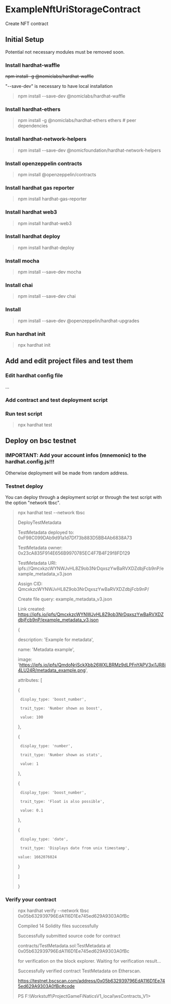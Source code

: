 # ExampleNftUriStorageContract
Create NFT contract

## Initial Setup
Potential not necessary modules must be removed soon.

### Install hardhat-waffle

~~npm install -g @nomiclabs/hardhat-waffle~~

"--save-dev" is necessary to have local installation

>npm install --save-dev @nomiclabs/hardhat-waffle

### Install hardhat-ethers

>npm install -g @nomiclabs/hardhat-ethers ethers # peer dependencies

### Install hardhat-network-helpers

>npm install --save-dev @nomicfoundation/hardhat-network-helpers

### Install openzeppelin contracts

>npm install @openzeppelin/contracts

### Install hardhat gas reporter

>npm install hardhat-gas-reporter

### Install hardhat web3

>npm install hardhat-web3

### Install hardhat deploy

>npm install hardhat-deploy

### Install mocha

>npm install --save-dev mocha

### Install chai

>npm install --save-dev chai

### Install

>npm install --save-dev @openzeppelin/hardhat-upgrades 

### Run hardhat init

>npx hardhat init

## Add and edit project files and test them
### Edit hardhat config file
...

### Add contract and test deployment script

### Run test script

>npx hardhat test

## Deploy on bsc testnet
### IMPORTANT: Add your account infos (mnemonic) to the hardhat.config.js!!! 
Otherwise deployment will be made from random address.

### Testnet deploy
You can deploy through a deployment script or through the test script with the option "network tbsc".

>npx hardhat test --network tbsc
>
>  DeployTestMetadata
>  
>TestMetadata deployed to: 0xF98C099DAb9d91a1d7Df73b883D5BB4Ab6838A73
>
>TestMetadata owner: 0x23cA835F914E656B9970785EC4F7B4F29f8FD129
>
>TestMetadata URI: ipfs://QmcxkzcWYNWJvHL8Z9ob3NrDqxszYwBaRVXDZdbjFcb9nP/example_metadata_v3.json
>
>Assign CID: QmcxkzcWYNWJvHL8Z9ob3NrDqxszYwBaRVXDZdbjFcb9nP/
>
>Create file query: example_metadata_v3.json
>
>Link created: https://ipfs.io/ipfs/QmcxkzcWYNWJvHL8Z9ob3NrDqxszYwBaRVXDZdbjFcb9nP/example_metadata_v3.json
>
>{
>
>  description: 'Example for metadata',
>  
>  name: 'Metadata example',
>  
>  image: 'https://ipfs.io/ipfs/QmdoNriSckXbb26WXLBRMz9dLPFnYAPV3xj1JR8i4LU24R/metadata_example.png',
>  
>  attributes: [
>  
>    { 
>    
>      display_type: 'boost_number',
>      
>      trait_type: 'Number shown as boost',
>      
>      value: 100
>      
>    },
>    
>    {
>    
>      display_type: 'number',
>      
>      trait_type: 'Number shown as stats',
>      
>      value: 1
>      
>    },
>    
>    {
>    
>      display_type: 'boost_number',
>      
>      trait_type: 'Float is also possible',
>      
>      value: 0.1
>      
>    },
>    
>    {
>    
>      display_type: 'date',
>      
>      trait_type: 'Displays date from unix timestamp',
>      
>     value: 1662076024
>     
>    }
>    
>  ]
>  
>}
>


### Verify your contract
>npx hardhat verify --network tbsc 0x05b632939796EdA116D1Ee745ed629A9303A0fBc  
>
>Compiled 14 Solidity files successfully
>
>Successfully submitted source code for contract
>
>contracts/TestMetadata.sol:TestMetadata at 0x05b632939796EdA116D1Ee745ed629A9303A0fBc
>
>for verification on the block explorer. Waiting for verification result...
>
>Successfully verified contract TestMetadata on Etherscan.
>
>https://testnet.bscscan.com/address/0x05b632939796EdA116D1Ee745ed629A9303A0fBc#code
>
>PS F:\Workstuff\ProjectGameFiNaticsV1_local\wsContracts_V1> 
